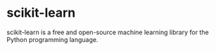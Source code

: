 # scikit-learn

scikit-learn is a free and open-source machine learning library for the Python programming language.


